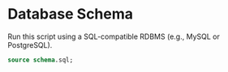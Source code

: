 # Database Schema

Run this script using a SQL-compatible RDBMS (e.g., MySQL or PostgreSQL).

```sql
source schema.sql;
```